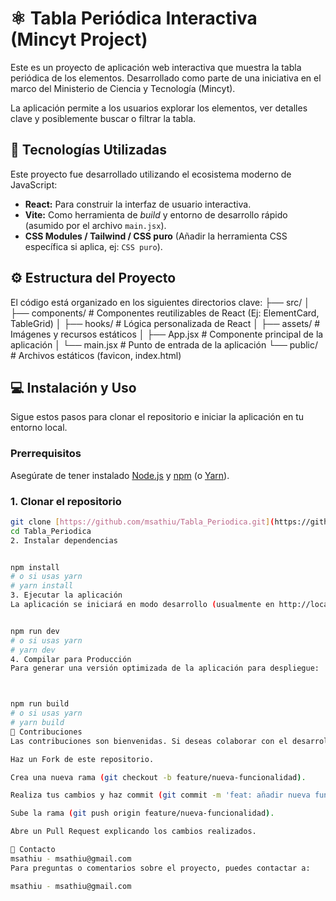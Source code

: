 # ⚛️ Tabla Periódica Interactiva (Mincyt Project)

Este es un proyecto de aplicación web interactiva que muestra la tabla periódica de los elementos. Desarrollado como parte de una iniciativa en el marco del Ministerio de Ciencia y Tecnología (Mincyt).

La aplicación permite a los usuarios explorar los elementos, ver detalles clave y posiblemente buscar o filtrar la tabla.

## 🚀 Tecnologías Utilizadas

Este proyecto fue desarrollado utilizando el ecosistema moderno de JavaScript:

* **React:** Para construir la interfaz de usuario interactiva.
* **Vite:** Como herramienta de *build* y entorno de desarrollo rápido (asumido por el archivo `main.jsx`).
* **CSS Modules / Tailwind / CSS puro** (Añadir la herramienta CSS específica si aplica, ej: `CSS puro`).

## ⚙️ Estructura del Proyecto

El código está organizado en los siguientes directorios clave:
├── src/ 
│ ├── components/ # Componentes reutilizables de React (Ej: ElementCard, TableGrid) 
│ ├── hooks/ # Lógica personalizada de React 
│ ├── assets/ # Imágenes y recursos estáticos 
│ ├── App.jsx # Componente principal de la aplicación 
│ └── main.jsx # Punto de entrada de la aplicación 
└── public/ # Archivos estáticos (favicon, index.html)

## 💻 Instalación y Uso

Sigue estos pasos para clonar el repositorio e iniciar la aplicación en tu entorno local.

### Prerrequisitos

Asegúrate de tener instalado [Node.js](https://nodejs.org/) y [npm](https://www.npmjs.com/) (o [Yarn](https://yarnpkg.com/)).

### 1. Clonar el repositorio

```bash
git clone [https://github.com/msathiu/Tabla_Periodica.git](https://github.com/msathiu/Tabla_Periodica.git)
cd Tabla_Periodica
2. Instalar dependencias


npm install 
# o si usas yarn
# yarn install
3. Ejecutar la aplicación
La aplicación se iniciará en modo desarrollo (usualmente en http://localhost:5173).


npm run dev
# o si usas yarn
# yarn dev
4. Compilar para Producción
Para generar una versión optimizada de la aplicación para despliegue:



npm run build
# o si usas yarn
# yarn build
🤝 Contribuciones
Las contribuciones son bienvenidas. Si deseas colaborar con el desarrollo de esta herramienta:

Haz un Fork de este repositorio.

Crea una nueva rama (git checkout -b feature/nueva-funcionalidad).

Realiza tus cambios y haz commit (git commit -m 'feat: añadir nueva funcionalidad X').

Sube la rama (git push origin feature/nueva-funcionalidad).

Abre un Pull Request explicando los cambios realizados.

📧 Contacto
msathiu - msathiu@gmail.com
Para preguntas o comentarios sobre el proyecto, puedes contactar a:

msathiu - msathiu@gmail.com
